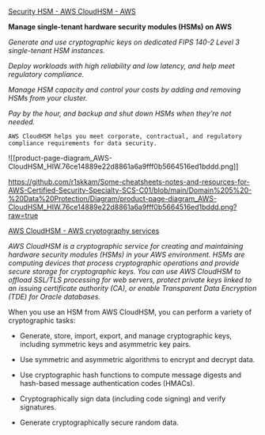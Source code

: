 [Security HSM - AWS CloudHSM  - AWS](https://aws.amazon.com/cloudhsm/)

**Manage single-tenant hardware security modules (HSMs) on AWS**

*Generate and use cryptographic keys on dedicated FIPS 140-2 Level 3 single-tenant HSM instances.*

*Deploy workloads with high reliability and low latency, and help meet regulatory compliance.*

*Manage HSM capacity and control your costs by adding and removing HSMs from your cluster.*

*Pay by the hour, and backup and shut down HSMs when they’re not needed.*

`AWS CloudHSM helps you meet corporate, contractual, and regulatory compliance requirements for data security.`

![[product-page-diagram_AWS-CloudHSM_HIW.76ce14889e22d8861a6a9fff0b5664516ed1bddd.png]]

https://github.com/r1skkam/Some-cheatsheets-notes-and-resources-for-AWS-Certified-Security-Specialty-SCS-C01/blob/main/Domain%205%20-%20Data%20Protection/Diagram/product-page-diagram_AWS-CloudHSM_HIW.76ce14889e22d8861a6a9fff0b5664516ed1bddd.png?raw=true

[AWS CloudHSM - AWS cryptography services](https://docs.aws.amazon.com/crypto/latest/userguide/awscryp-service-hsm.html)

*AWS CloudHSM is a cryptographic service for creating and maintaining hardware security modules (HSMs) in your AWS environment. HSMs are computing devices that process cryptographic operations and provide secure storage for cryptographic keys. You can use AWS CloudHSM to offload SSL/TLS processing for web servers, protect private keys linked to an issuing certificate authority (CA), or enable Transparent Data Encryption (TDE) for Oracle databases.*

When you use an HSM from AWS CloudHSM, you can perform a variety of cryptographic tasks:

- Generate, store, import, export, and manage cryptographic keys, including symmetric keys and asymmetric key pairs.
    
- Use symmetric and asymmetric algorithms to encrypt and decrypt data.
    
- Use cryptographic hash functions to compute message digests and hash-based message authentication codes (HMACs).
    
- Cryptographically sign data (including code signing) and verify signatures.
    
- Generate cryptographically secure random data.

